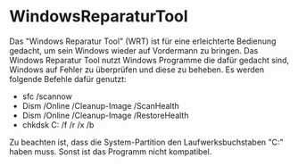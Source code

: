 # WindowsReparaturTool

Das "Windows Reparatur Tool" (WRT) ist für eine erleichterte Bedienung gedacht, um sein Windows wieder auf Vordermann zu bringen. Das Windows Reparatur Tool nutzt Windows Programme die dafür gedacht sind, Windows auf Fehler zu überprüfen und diese zu beheben. Es werden folgende Befehle dafür genutzt:
- sfc /scannow
- Dism /Online /Cleanup-Image /ScanHealth
- Dism /Online /Cleanup-Image /RestoreHealth
- chkdsk C: /f /r /x /b

Zu beachten ist, dass die System-Partition den Laufwerksbuchstaben "C:" haben muss. Sonst ist das Programm nicht kompatibel.
